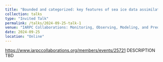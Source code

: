 ```yaml
---
title: "Bounded and categorized: key features of sea ice data assimilation in a multi-category sea ice model"
collection: talks
type: "Invited Talk"
permalink: /talks/2024-09-25-talk-1
venue: "IARPC Collaborations: Monitoring, Observing, Modeling, and Prediction Team"
date: 2024-09-25
location: "Online"
---
```


https://www.iarpccollaborations.org/members/events/25721
DESCRIPTION TBD
